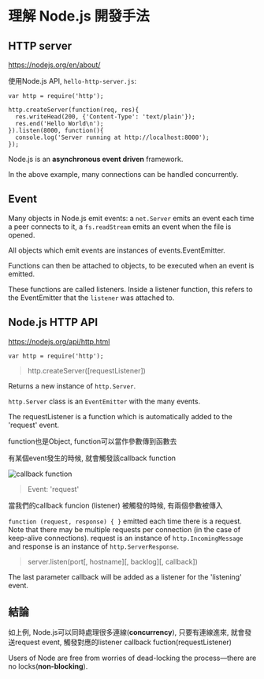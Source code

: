 # 理解 Node.js 開發手法

## HTTP server 

https://nodejs.org/en/about/

使用Node.js API,  `hello-http-server.js`:

```
var http = require('http');

http.createServer(function(req, res){
  res.writeHead(200, {'Content-Type': 'text/plain'});
  res.end('Hello World\n');
}).listen(8000, function(){
  console.log('Server running at http://localhost:8000');
});
```

Node.js is an **asynchronous event driven** framework. 

In the above example, many connections can be handled concurrently.


## Event 

Many objects in Node.js emit events: a `net.Server` emits an event each time a peer connects to it, a `fs.readStream` emits an event when the file is opened. 

All objects which emit events are instances of events.EventEmitter. 

Functions can then be attached to objects, to be executed when an event is emitted. 

These functions are called listeners. Inside a listener function, this refers to the EventEmitter that the `listener` was attached to.

## Node.js HTTP API 

https://nodejs.org/api/http.html

`var http = require('http');`

> http.createServer([requestListener])

Returns a new instance of `http.Server`.

`http.Server` class is an `EventEmitter` with the many events.

The requestListener is a function which is automatically added to the 'request' event.

function也是Object, function可以當作參數傳到函數去

有某個event發生的時候, 就會觸發該callback function

![callback function](https://upload.wikimedia.org/wikipedia/commons/thumb/d/d4/Callback-notitle.svg/740px-Callback-notitle.svg.png)

> Event: 'request'

當我們的callback funcion (listener) 被觸發的時候, 有兩個參數被傳入

`function (request, response) { }` emitted each time there is a request. Note that there may be multiple requests per connection (in the case of keep-alive connections). request is an instance of `http.IncomingMessage` and response is an instance of `http.ServerResponse`.

> server.listen(port[, hostname][, backlog][, callback])

The last parameter callback will be added as a listener for the 'listening' event.

## 結論

如上例, Node.js可以同時處理很多連線(**concurrency**), 只要有連線進來, 就會發送request event, 觸發對應的listener callback fuction(requestListener)

Users of Node are free from worries of dead-locking the process—there are no locks(**non-blocking**).




